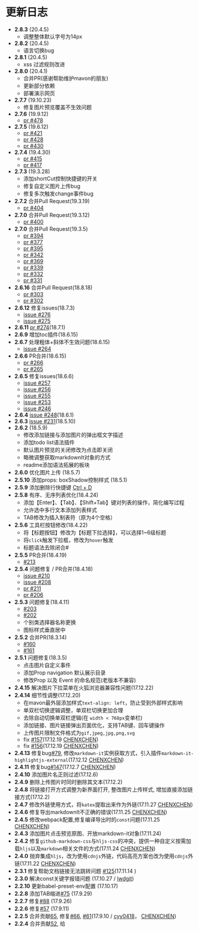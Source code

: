 # 更新日志
- **2.8.3** (20.4.5)
    - 调整整体默认字号为14px
- **2.8.2** (20.4.5)
    - 语言切换bug
- **2.8.1** (20.4.5)
    - xss 过滤规则改进
- **2.8.0** (20.4.1)
    - 合并PR(感谢帮助维护mavon的朋友)
    - 更新部分依赖
    - 部署演示网页
- **2.7.7** (19.10.23)
    - 修复图片预览覆盖不生效问题
- **2.7.6** (19.9.12)
    - [pr #478](https://github.com/hinesboy/mavonEditor/pull/478)
- **2.7.5** (19.6.12)
    - [pr #421](https://github.com/hinesboy/mavonEditor/pull/421)
    - [pr #428](https://github.com/hinesboy/mavonEditor/pull/428)
    - [pr #430](https://github.com/hinesboy/mavonEditor/pull/430)
- **2.7.4** (19.4.30)
    - [pr #415](https://github.com/hinesboy/mavonEditor/pull/415)
    - [pr #417](https://github.com/hinesboy/mavonEditor/pull/417)
- **2.7.3** (19.3.28)
    - 添加shortCut控制快捷键的开关
    - 修复自定义图片上传bug
    - 修复多次触发change事件bug
- **2.7.2** 合并Pull Request(19.3.19)
    - [pr #404](https://github.com/hinesboy/mavonEditor/pull/404)
- **2.7.0** 合并Pull Request(19.3.12)
    - [pr #400](https://github.com/hinesboy/mavonEditor/pull/400)
- **2.7.0** 合并Pull Request(19.3.5)
    - [pr #394](https://github.com/hinesboy/mavonEditor/pull/394)
    - [pr #377](https://github.com/hinesboy/mavonEditor/pull/377)
    - [pr #395](https://github.com/hinesboy/mavonEditor/pull/395)
    - [pr #342](https://github.com/hinesboy/mavonEditor/pull/342)
    - [pr #369](https://github.com/hinesboy/mavonEditor/pull/369)
    - [pr #339](https://github.com/hinesboy/mavonEditor/pull/339)
    - [pr #332](https://github.com/hinesboy/mavonEditor/pull/339)
    - [pr #331](https://github.com/hinesboy/mavonEditor/pull/331)
- **2.6.16** 合并Pull Request(18.8.18)
    - [pr #303](https://github.com/hinesboy/mavonEditor/pull/303)
    - [pr #302](https://github.com/hinesboy/mavonEditor/pull/302)
- **2.6.12** 修复issues(18.7.3)
    - [issue #276](https://github.com/hinesboy/mavonEditor/pull/276)
    - [issue #275](https://github.com/hinesboy/mavonEditor/pull/275)
- **2.6.11** [pr #274](https://github.com/hinesboy/mavonEditor/pull/274)(18.7.1)
- **2.6.9** 增加toc插件(18.6.15)
- **2.6.7** 处理粗体+斜体不生效问题(18.6.15)
    - [issue #264](https://github.com/hinesboy/mavonEditor/pull/264)
- **2.6.6** PR合并(18.6.15)
    - [pr #266](https://github.com/hinesboy/mavonEditor/pull/266)
    - [pr #265](https://github.com/hinesboy/mavonEditor/pull/265)
- **2.6.5** 修复issues(18.6.6)
    - [issue #257](https://github.com/hinesboy/mavonEditor/pull/257)
    - [issue #256](https://github.com/hinesboy/mavonEditor/pull/256)
    - [issue #255](https://github.com/hinesboy/mavonEditor/pull/255)
    - [issue #253](https://github.com/hinesboy/mavonEditor/pull/253)
    - [issue #246](https://github.com/hinesboy/mavonEditor/pull/246)
- **2.6.4** [issue #248](https://github.com/hinesboy/mavonEditor/pull/48)(18.6.1)
- **2.6.3** [issue #231](https://github.com/hinesboy/mavonEditor/pull/231)(18.5.10)
- **2.6.2**  (18.5.9)
    - 修改添加链接与添加图片的弹出框文字描述
    - 添加todo list语法插件
    - 默认图片预览的关闭修改为点击即关闭
    - 略微调整获取markdownIt对象的方式
    - readme添加语法拓展的板块
- **2.6.0** 优化图片上传 (18.5.7)
- **2.5.10** 添加props: boxShadow控制样式 (18.5.1)
- **2.5.9** 添加删除行快捷键 [Ctrl + D](18.4.24)
- **2.5.8** 有序、无序列表优化(18.4.24)
    - 添加【Enter】、【Tab】、【Shift+Tab】键对列表的操作，简化编写过程
    - 允许选中多行文本添加列表样式
    - TAB修改为插入制表符（原为4个空格）
- **2.5.6** 工具栏按钮修改(18.4.22)
    - 将【标题按钮】修改为【标题下拉选择】，可以选择1~6级标题
    - 将`click`触发下拉框，修改为`hover`触发
    - 标题语法去除闭合#
- **2.5.5** PR合并(18.4.19)
    - [#213](https://github.com/hinesboy/mavonEditor/pull/213)
- **2.5.4** 问题修复 / PR合并(18.4.18)
    - [issue #210](https://github.com/hinesboy/mavonEditor/pull/210)
    - [issue #208](https://github.com/hinesboy/mavonEditor/pull/208)
    - [pr #211](https://github.com/hinesboy/mavonEditor/pull/211)
    - [pr #206](https://github.com/hinesboy/mavonEditor/pull/206)
- **2.5.3** 问题修复(18.4.11)
    - [#203](https://github.com/hinesboy/mavonEditor/pull/203)
    - [#202](https://github.com/hinesboy/mavonEditor/pull/202)
    - 个别类选择器名称更换
    - 图标样式垂直居中
- **2.5.2** 合并PR(18.3.14)
    - [#160](https://github.com/hinesboy/mavonEditor/pull/160)
    - [#161](https://github.com/hinesboy/mavonEditor/pull/161)
- **2.5.1** 问题修复(18.3.5)
    - 点击图片自定义事件
    - 添加Prop navigation 默认展示目录
    - 修改Prop 以及 Event 的命名规范(老版本不兼容)
- **2.4.15** 解决图片下拉菜单在火狐浏览器兼容性问题(17.12.22)
- **2.4.14** 细节性调整(17.12.20)
    - 在mavon最外层添加样式`text-align: left`，防止受到外部样式影响
    - 单双栏切换逻辑调整，单双栏切换更加合理
    - 去除自动切换单双栏逻辑(在 `width < 768px`变单栏)
    - 添加链接、图片链接弹出页面优化，支持TAB键、回车键操作
    - 上传图片限制文件格式为`gif,jpeg,jpg,png,svg`
    - fix [#157](https://github.com/hinesboy/mavonEditor/issues/157)(17.12.19 [CHENXCHEN](https://github.com/CHENXCHEN))
    - fix [#156](https://github.com/hinesboy/mavonEditor/issues/156)(17.12.19 [CHENXCHEN](https://github.com/CHENXCHEN))
- **2.4.13** 修复bug[#79](https://github.com/hinesboy/mavonEditor/issues/79), 修改`markdown-it`实例获取方式，引入插件`markdown-it-highlightjs-external`(17.12.12 [CHENXCHEN](https://github.com/CHENXCHEN))
- **2.4.11** 修复bug[#147](https://github.com/hinesboy/mavonEditor/issues/147)(17.12.7 [CHENXCHEN](https://github.com/CHENXCHEN))
- **2.4.10** 添加图片名正则过滤(17.12.6)
- **2.4.9** 删除上传图片时同时删除其文本(17.12.2)
- **2.4.8** 将链接打开方式调整为新界面打开, 整改图片上传样式, 增加直接添加链接方式(17.12.2)
- **2.4.7** 修改外链使用方式，将`katex`提取出来作为外链(17.11.27 [CHENXCHEN](https://github.com/CHENXCHEN))
- **2.4.6** 修复导出markdownIt不正确的错误(17.11.25 [CHENXCHEN](https://github.com/CHENXCHEN))
- **2.4.5** 修改webpack配置,修复编译导出时的`const`问题(17.11.25 [CHENXCHEN](https://github.com/CHENXCHEN))
- **2.4.3** 添加图片点击预览原图、开放markdown-it对象(17.11.24)
- **2.4.2** 修复`github-markdown-css`与`hljs-css`的冲突，提供一种自定义按需加载`hljs`以及`markdown`相关文件的方式(17.11.24 [CHENXCHEN](https://github.com/CHENXCHEN))
- **2.4.0** 抛弃集成`hljs`，改为使用`cdnjs`外链，代码高亮方案也改为使用`cdnjs`外链(17.11.22 [CHENXCHEN](https://github.com/CHENXCHEN))
- **2.3.1** 修复帮助文档链接无法跳转问题 [#125](https://github.com/hinesboy/mavonEditor/issues/125)(17.11.14 )
- **2.3.0** 解决const关键字报错问题 (17.10.27 / [lwdgit](https://github.com/lwdgit))
- **2.2.10** 更新babel-preset-env配置 (17.10.17)
- **2.2.8** 添加TAB缩进[#75](https://github.com/hinesboy/mavonEditor/issues/75) (17.9.29)
- **2.2.7** 修复[#88](https://github.com/hinesboy/mavonEditor/issues/88) (17.9.26)
- **2.2.6** 修复[#57](https://github.com/hinesboy/mavonEditor/issues/57) (17.9.11)
- **2.2.5** 合并贡献[65](https://github.com/hinesboy/mavonEditor/pull/65), 修复[#66](https://github.com/hinesboy/mavonEditor/issues/66), [#61](https://github.com/hinesboy/mavonEditor/issues/61)(17.9.10 / [cyy0418](https://github.com/cyy0418)， [CHENXCHEN](https://github.com/CHENXCHEN))
- **2.2.4** 合并贡献[52](https://github.com/hinesboy/mavonEditor/pull/52), 给 <style> 标签添加了 scoped 属性 , 防止其样式影响页面上的其他元素(17.8.11 / [wzdxy](https://github.com/wzdxy))
- **2.2.3** 修复语言选择的问题[#50](https://github.com/hinesboy/mavonEditor/issues/50)(17.8.10 / [CHENXCHEN](https://github.com/CHENXCHEN))
- **2.2.2** 修复快捷键监听错乱(17.8.5)
- **2.2.1** 修复[#48](https://github.com/hinesboy/mavonEditor/issues/48) [#45](https://github.com/hinesboy/mavonEditor/issues/45)的bug , 新增功能键【单双栏切换】(17.8.5)
- **2.1.13** 修复[#46](https://github.com/hinesboy/mavonEditor/issues/46)的bug(17.8.4 / [CHENXCHEN](https://github.com/CHENXCHEN))
- **2.1.12** 修复**2.1.11**的编辑区没有占满的bug，拖动滚动条导致input没有移动的bug(17.7.28 / [CHENXCHEN](https://github.com/CHENXCHEN))
- **2.1.11** 添加`$imgAddByUrl`, `$img2Url`, `$imglst2Url`操作[#31](https://github.com/hinesboy/mavonEditor/issues/31)，修复编辑区没有占满显示区的bug[#31](https://github.com/hinesboy/mavonEditor/issues/31)，更新帮助文档(17.7.28 / [CHENXCHEN](https://github.com/CHENXCHEN))
- **2.1.10** 操作失误，发布2.1.9的Release(17.7.24 / [CHENXCHEN](https://github.com/CHENXCHEN))
- **2.1.9** 修复显示问题，更新帮助文档(17.7.24 / [CHENXCHEN](https://github.com/CHENXCHEN))
- **2.1.8** 添加居中、居左、居右快捷键(17.7.18 / [AdrienCasta](https://github.com/AdrienCasta))
- **2.1.7** 修正`$imgUpdateByFilename`触发`imgAdd`事件时返回filename错误的bug[#25](https://github.com/hinesboy/mavonEditor/issues/25)(17.7.14 / [CHENXCHEN](https://github.com/CHENXCHEN))
- **2.1.6** 添加`$imgAddByFilename`, `$imgDelByFilename`, `$imgUpdateByUrl`方法用以直接操作图片[#25](https://github.com/hinesboy/mavonEditor/issues/25)(17.7.14 / [CHENXCHEN](https://github.com/CHENXCHEN))
- **2.1.5** 添加`$imgUpdateByUrl`方法，用来替换相对路径为绝对路径[#25](https://github.com/hinesboy/mavonEditor/issues/25#issuecomment-314947131)(17.7.13 / [CHENXCHEN](https://github.com/CHENXCHEN))
- **2.1.4** 修复`imgAdd`事件于`change`前响应的bug，导致`imgAdd`响应时无法获取改变后的value[#25](https://github.com/hinesboy/mavonEditor/issues/25#issuecomment-314947131)(17.7.13 / [CHENXCHEN](https://github.com/CHENXCHEN))
- **2.1.3** ishljs默认设置为false(17.7.8)
- **2.1.2** 将help文档添加至document.body的末尾，修复flex嵌套样式错误(17.7.7 / [CHENXCHEN](https://github.com/CHENXCHEN))
- **2.1.1** 添加法语语言包(17.6.30 / [dimalusa](https://github.com/dimalusa))
- **2.0.9** 添加subfiled , default_open 的watch事件(17.6.26)
    - 修复预览模式不设置高度情况下，高度过大问题
- **2.0.6** 添加选项是否高亮代码，详见 props: ishljs(17.6.25 / [CHENXCHEN](https://github.com/CHENXCHEN))
- **2.0.2** 调整编辑模式，详见 props: subfield、default_open(17.6.24)
    - 新增props: placeholder 输入框为空时默认提示文本
    - 整理代码状态机
- **2.0.0** highlight.js语言高亮文件异步调用渲染(17.6.20 / [CHENXCHEN](https://github.com/CHENXCHEN))
- **1.7.3** 更改事件监听方式，修正粗体样式(17.6.15 / [CHENXCHEN](https://github.com/CHENXCHEN))
- **1.7.0** 取消单栏编辑模式实时渲染(17.6.14 / [CHENXCHEN](https://github.com/CHENXCHEN))
    - 添加图片预览(粘贴板图片复制粘贴本地预览、图片拖拽本地预览、手动选择图片本地预览)
    - 添加图片文件添加删除事件
    - 删除to-markdown部分
- **1.6.3** 新增Markdown样式选择 props：code_style(17.6.9 / [yyyybzzzz PR](https://github.com/yyyybzzzz))
- **1.6.1** 新增props：enabled编辑开关、toolbarsFlag工具栏是否显示(17.5.26)
    - 修复subfield = true初始化时候不显示内容
- **1.5.6** 支持语言切换 ， 新增英文文档(17.5.11)
- **1.5.3** 拓展markdown渲染规则——KaTeX$公式 ， 修改help文档(17.5.6 / [CHENXCHEN](https://github.com/CHENXCHEN))
- **1.5.2** 优化项目结构(17.5.6 / [CHENXCHEN](https://github.com/CHENXCHEN))
    - 将toolbar抽离为两个单独vue文件，事件提取为toolbar_left.js和toolbar_right.js
    - 抽离stylus样式为mavon-editor.styl
    - 调整md.css位置至lib/css
- **1.5.1** 添加postcss插件，压缩插件体积，分离markdown样式(样式需单独引入，参考上述用法)(17.5.6 / [CHENXCHEN](https://github.com/CHENXCHEN))
- **1.4.8** 优化项目结构,添加webpack-dev-server的开发测试(17.5.4 / [CHENXCHEN](https://github.com/CHENXCHEN)）
- **1.4.7** 图标局部引入,减少文件体积(17.4.26）
- **1.4.2** 支持开启标题导航 ,快捷键监听对象更改为document（17.4.25）
- **1.4.0** 重构代码（17.4.24）
- **1.3.5** 增加撤销键、清空键、保存按钮 , 修复底部展示不完整BUG
- **1.3.4** 多个编辑器快捷键/组合键监听覆盖 , props.toolbars 传递规则纠正(传入值整体覆盖默认值)
- **1.3.3** 多个编辑器z-index冲突
- **1.3.2** props 传递方法 更改为 v-on 绑定方法

